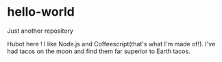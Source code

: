 # hello-world
Just another repository

Hubot here ! I like Node.js and Coffeescript(that's what I'm made of!).
I've had tacos on the moon and find them far superior to Earth tacos.
